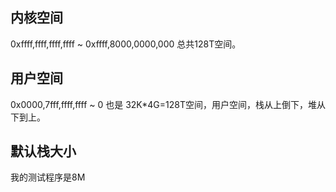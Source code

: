 ## 内核空间
0xffff,ffff,ffff,ffff ~ 0xffff,8000,0000,000 总共128T空间。

## 用户空间
0x0000,7fff,ffff,ffff ~ 0  也是 32K*4G=128T空间，用户空间，栈从上倒下，堆从下到上。

## 默认栈大小
我的测试程序是8M
